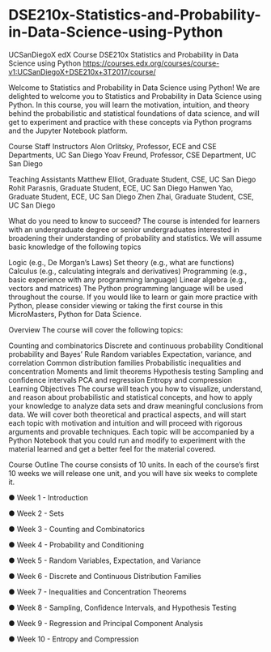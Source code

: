 # DSE210x-Statistics-and-Probability-in-Data-Science-using-Python
UCSanDiegoX edX Course DSE210x Statistics and Probability in Data Science using Python 
https://courses.edx.org/courses/course-v1:UCSanDiegoX+DSE210x+3T2017/course/

Welcome to Statistics and Probability in Data Science using Python!
We are delighted to welcome you to Statistics and Probability in Data Science using Python. 
In this course, you will learn the motivation, intuition, and theory behind the probabilistic 
and statistical foundations of data science, and will get to experiment and practice with these concepts 
via Python programs and the Jupyter Notebook platform. 

Course Staff
Instructors
Alon Orlitsky, Professor, ECE and CSE Departments, UC San Diego
Yoav Freund, Professor, CSE Department, UC San Diego

Teaching Assistants
Matthew Elliot,  Graduate Student, CSE, UC San Diego
Rohit Parasnis, Graduate Student, ECE, UC San Diego
Hanwen Yao, Graduate Student, ECE, UC San Diego
Zhen Zhai, Graduate Student, CSE, UC San Diego

What do you need to know to succeed?
The course is intended for learners with an undergraduate degree or senior undergraduates 
interested in broadening their understanding of probability and statistics. 
We will assume basic knowledge of the following topics

Logic (e.g., De Morgan’s Laws) 
Set theory (e.g., what are functions)
Calculus (e.g., calculating integrals and derivatives)
Programming (e.g., basic experience with any programming language)
Linear algebra (e.g., vectors and matrices)
The Python programming language will be used throughout the course. 
If you would like to learn or gain more practice with Python, please consider 
viewing or taking the first course in this MicroMasters, Python for Data Science.

Overview
The course will cover the following topics:

Counting and combinatorics
Discrete and continuous probability
Conditional probability and Bayes’ Rule
Random variables
Expectation, variance, and correlation
Common distribution families
Probabilistic inequalities and concentration
Moments and limit theorems
Hypothesis testing
Sampling and confidence intervals
PCA and regression
Entropy and compression
Learning Objectives
The course will teach you how to visualize, understand, and reason about probabilistic 
and statistical concepts, and how to apply your knowledge to analyze data sets and draw 
meaningful conclusions from data. We will cover both theoretical and practical aspects, 
and will start each topic with motivation and intuition and will proceed with rigorous 
arguments and provable techniques. Each topic will be accompanied by a Python Notebook 
that you could run and modify to experiment with the material learned and get a better 
feel for the material covered. 

Course Outline
The course consists of 10 units. In each of the course’s first 10 weeks we will release 
one unit, and you will have six weeks to complete it. 

● Week 1 - Introduction

● Week 2 - Sets

● Week 3 - Counting and Combinatorics

● Week 4 - Probability and Conditioning

● Week 5 - Random Variables, Expectation, and Variance

● Week 6 - Discrete and Continuous Distribution Families

● Week 7 - Inequalities and Concentration Theorems

● Week 8 - Sampling, Confidence Intervals, and Hypothesis Testing

● Week 9 - Regression and Principal Component Analysis

● Week 10 - Entropy and Compression 
